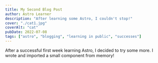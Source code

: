 ```yaml
---
title: My Second Blog Post
author: Astro Learner
description: "After learning some Astro, I couldn't stop!"
cover: "./cat1.jpg"
coverAlt: "cat"
pubDate: 2022-07-08
tags: ["astro", "blogging", "learning in public", "successes"]
---
```


After a successful first week learning Astro, I decided to try some more. I wrote and imported a small component from memory!
